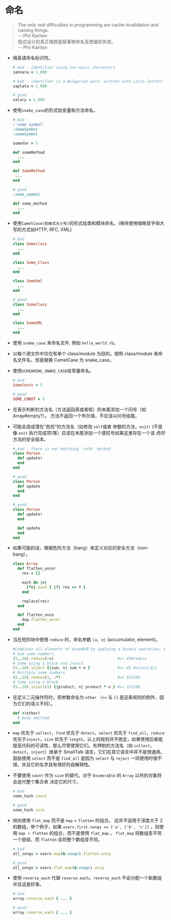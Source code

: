 # 命名
> The only real difficulties in programming are cache invalidation and
> naming things. <br/>
> -- Phil Karlton <br/>
> 程式设计的真正难题是替事物命名及使缓存失效。<br/>
> -- Phil Karlton

* 用英语命名标识符。

    ```Ruby
    # bad - identifier using non-ascii characters
    заплата = 1_000

    # bad - identifier is a Bulgarian word, written with Latin letters (instead of Cyrillic)
    zaplata = 1_000

    # good
    salary = 1_000
    ```

* 使用`snake_case`的形式给变量和方法命名。

    ```Ruby
    # bad
    :'some symbol'
    :SomeSymbol
    :someSymbol

    someVar = 5

    def someMethod
      ...
    end

    def SomeMethod
     ...
    end

    # good
    :some_symbol

    def some_method
      ...
    end
    ```

* 使用`CamelCase(驼峰式大小写)`的形式给类和模块命名。(保持使用缩略首字母大写的方式如HTTP, RFC, XML)

    ```Ruby
    # bad
    class Someclass
      ...
    end

    class Some_Class
      ...
    end

    class SomeXml
      ...
    end

    # good
    class SomeClass
      ...
    end

    class SomeXML
      ...
    end
    ```

* 使用 `snake_case` 来命名文件, 例如 `hello_world.rb`。

* 以每个源文件中仅仅有单个 class/module 为目的。按照 class/module 来命名文件名，但是替换 CamelCase 为 snake_case。

* 使用`SCREAMING_SNAKE_CASE`给常量命名。

    ```Ruby
    # bad
    SomeConst = 5

    # good
    SOME_CONST = 5
    ```

* 在表示判断的方法名（方法返回真或者假）的末尾添加一个问号（如Array#empty?）。
  方法不返回一个布尔值，不应该以问号结尾。
* 可能会造成潜在“危险”的方法名（如修改 `self`或者 参数的方法，`exit!` (不是像 `exit` 执行完成项)等）应该在末尾添加一个感叹号如果这里存在一个该 *危险* 方法的安全版本。

    ```Ruby
    # bad - there is not matching 'safe' method
    class Person
      def update!
      end
    end

    # good
    class Person
      def update
      end
    end

    # good
    class Person
      def update!
      end

      def update
      end
    end
    ```

* 如果可能的话，根据危险方法（bang）来定义对应的安全方法（non-bang）。

    ```Ruby
    class Array
      def flatten_once!
        res = []

        each do |e|
          [*e].each { |f| res << f }
        end

        replace(res)
      end

      def flatten_once
        dup.flatten_once!
      end
    end
    ```

* 当在短的块中使用 `reduce` 时，命名参数 `|a, e|` (accumulator, element)。

    ```Ruby
    #Combines all elements of enum枚举 by applying a binary operation, specified by a block or a symbol that names a method or operator.
    # Sum some numbers
    (5..10).reduce(:+)                            #=> 45#reduce
    # Same using a block and inject
    (5..10).inject {|sum, n| sum + n }            #=> 45 #inject注入
    # Multiply some numbers
    (5..10).reduce(1, :*)                         #=> 151200
    # Same using a block
    (5..10).inject(1) {|product, n| product * n } #=> 151200
    ```

* 在定义二元操作符时，把参数命名为 `other` （`<<` 与 `[]` 是这条规则的例外，因为它们的语义不同）。

    ```Ruby
    def +(other)
      # body omitted
    end
    ```
* `map` 优先于 `collect`，`find` 优先于 `detect`，`select` 优先于 `find_all`，`reduce` 优先于`inject`，`size` 优先于 `length`。以上的规则并不绝定，如果使用后者能提高代码的可读性，那么尽管使用它们。有押韵的方法名（如 `collect`，`detect`，`inject`）继承于 SmallTalk 语言，它们在其它语言中并不是很通用。鼓励使用 `select` 而不是 `find_all` 是因为 `select` 与 `reject` 一同使用时很不错，并且它的名字具有很好的自解释性。

* 不要使用 `count` 作为 `size` 的替代。对于 `Enumerable` 的 `Array` 以外的对象将会迭代整个集合来
  决定它的尺寸。


    ```Ruby
    # bad
    some_hash.count

    # good
    some_hash.size
    ```

* 倾向使用 `flat_map` 而不是 `map` + `flatten` 的组合。
  这并不适用于深度大于 2 的数组，举个例子，如果 `users.first.songs == ['a', ['b', 'c']]` ，则使用 `map + flatten` 的组合，而不是使用 `flat_map` 。
  `flat_map` 将数组变平坦一个层级，而 `flatten` 会将整个数组变平坦。

    ```Ruby
    # bad
    all_songs = users.map(&:songs).flatten.uniq

    # good
    all_songs = users.flat_map(&:songs).uniq
    ```

* 使用 `reverse_each` 代替 `reverse.each`。`reverse_each` 不会分配一个新数组并且这是好事。

    ```Ruby
    # bad
    array.reverse.each { ... }

    # good
    array.reverse_each { ... }
    ```
